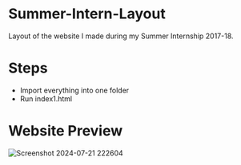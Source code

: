 # Summer-Intern-Layout
Layout of the website I made during my Summer Internship 2017-18.

# Steps
- Import everything into one folder
- Run index1.html

# Website Preview
![Screenshot 2024-07-21 222604](https://github.com/user-attachments/assets/c6c26bab-fa82-48db-982d-d306a85eb25a)
